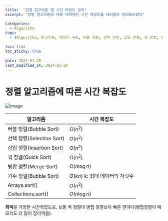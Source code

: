 ```yaml
---
title:  "정렬 알고리즘 별 시간 복잡도 정리"
excerpt: "정렬 알고리즘에 대해 대략적인 시간 복잡도를 테이블로 정리해보았다"

categories:
  - Algorithm
tags:
  - [Algorithm, 알고리즘, 데이터 구조, 버블 정렬, 선택 정렬, 삽입 정렬, 퀵 정렬, 병합 정렬, 기수 정렬, 알고리즘 별 시간 복잡도]

toc: true
toc_sticky: true
 
date: 2024-01-20
last_modified_at: 2024-01-20
---
```


# 정렬 알고리즘에 따른 시간 복잡도
![image](https://github.com/98tech-savvy/98tech-savvy.github.io/assets/128434645/6ba0328c-cdd4-4c8f-87da-d936303cbf6f)

|알고리즘|시간 복잡도|
|--|--|
|버블 정렬(Bubble Sort)|$O(n^2)$|
|선택 정렬(Selection Sort)|$O(n^2)$|
|삽입 정렬(Insertion Sort)|$O(n^2)$|
|퀵 정렬(Quick Sort)|$O(n^2)$|
|병합 정렬(Merge Sort)|$O(n\log n)$|
|기수 정렬(Bubble Sort)|$O(kn)$ k: 최대 데이터의 자릿수|
|Arrays.sort()|$O(n^2)$|
|Collections.sort()|$O(n\log n)$|

**최악**을 가정한 시간복잡도로, 보통 퀵 정렬이 병합 정렬보다 빠른 편이다(병합정렬이 메모리도 더 많이 잡아먹음).
